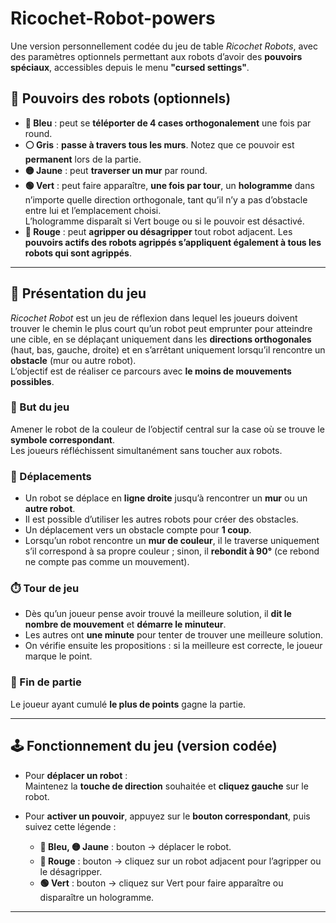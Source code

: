 # Ricochet-Robot-powers

Une version personnellement codée du jeu de table *Ricochet Robots*, avec des paramètres optionnels permettant aux robots d’avoir des **pouvoirs spéciaux**, accessibles depuis le menu **"cursed settings"**.

## 🔧 Pouvoirs des robots (optionnels)

- **🔵 Bleu** : peut se **téléporter de 4 cases orthogonalement** une fois par round.  
- **⚪ Gris** : **passe à travers tous les murs**. Notez que ce pouvoir est **permanent** lors de la partie.  
- **🟡 Jaune** : peut **traverser un mur** par round.  
- **🟢 Vert** : peut faire apparaître, **une fois par tour**, un **hologramme** dans n’importe quelle direction orthogonale, tant qu’il n’y a pas d’obstacle entre lui et l’emplacement choisi.  
  L’hologramme disparaît si Vert bouge ou si le pouvoir est désactivé.  
- **🔴 Rouge** : peut **agripper ou désagripper** tout robot adjacent. Les **pouvoirs actifs des robots agrippés s’appliquent également à tous les robots qui sont agrippés**.

---

## 🧠 Présentation du jeu

*Ricochet Robot* est un jeu de réflexion dans lequel les joueurs doivent trouver le chemin le plus court qu’un robot peut emprunter pour atteindre une cible, en se déplaçant uniquement dans les **directions orthogonales** (haut, bas, gauche, droite) et en s’arrêtant uniquement lorsqu’il rencontre un **obstacle** (mur ou autre robot).  
L’objectif est de réaliser ce parcours avec **le moins de mouvements possibles**.

### 🎯 But du jeu

Amener le robot de la couleur de l’objectif central sur la case où se trouve le **symbole correspondant**.  
Les joueurs réfléchissent simultanément sans toucher aux robots.

### 🚗 Déplacements

- Un robot se déplace en **ligne droite** jusqu’à rencontrer un **mur** ou un **autre robot**.  
- Il est possible d’utiliser les autres robots pour créer des obstacles.  
- Un déplacement vers un obstacle compte pour **1 coup**.  
- Lorsqu’un robot rencontre un **mur de couleur**, il le traverse uniquement s’il correspond à sa propre couleur ; sinon, il **rebondit à 90°** (ce rebond ne compte pas comme un mouvement).

### ⏱️ Tour de jeu

- Dès qu’un joueur pense avoir trouvé la meilleure solution, il **dit le nombre de mouvement** et **démarre le minuteur**.  
- Les autres ont **une minute** pour tenter de trouver une meilleure solution.  
- On vérifie ensuite les propositions : si la meilleure est correcte, le joueur marque le point.

### 🏁 Fin de partie

Le joueur ayant cumulé **le plus de points** gagne la partie.

---

## 🕹️ Fonctionnement du jeu (version codée)

- Pour **déplacer un robot** :  
  Maintenez la **touche de direction** souhaitée et **cliquez gauche** sur le robot.

- Pour **activer un pouvoir**, appuyez sur le **bouton correspondant**, puis suivez cette légende :  
  - **🔵 Bleu, 🟡 Jaune** : bouton → déplacer le robot.  
  - **🔴 Rouge** : bouton → cliquez sur un robot adjacent pour l’agripper ou le désagripper.  
  - **🟢 Vert** : bouton → cliquez sur Vert pour faire apparaître ou disparaître un hologramme.
---

